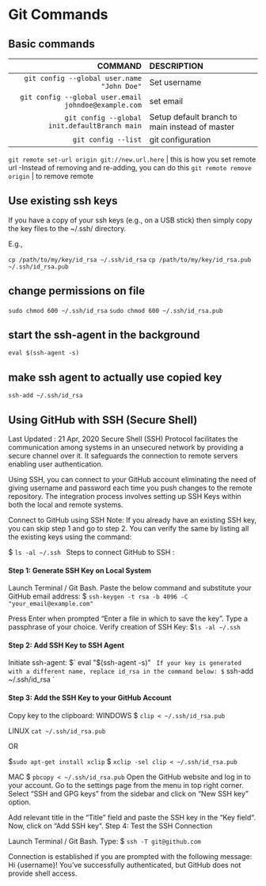 # Git Commands

## Basic commands
COMMAND | DESCRIPTION
---:|:---
`git config --global user.name "John Doe"` | Set username
`git config --global user.email johndoe@example.com` | set email
`git config --global init.defaultBranch main` | Setup default branch to main instead of master
`git config --list`| git configuration

`git remote set-url origin git://new.url.here` | this is how you set remote url -Instead of removing and re-adding, you can do this
`git remote remove origin` | to remove remote 

## Use existing ssh keys

If you have a copy of your ssh keys (e.g., on a USB stick) then simply copy the key files to the ~/.ssh/ directory.

E.g.,

`cp /path/to/my/key/id_rsa ~/.ssh/id_rsa`
`cp /path/to/my/key/id_rsa.pub ~/.ssh/id_rsa.pub`
## change permissions on file
`sudo chmod 600 ~/.ssh/id_rsa`
`sudo chmod 600 ~/.ssh/id_rsa.pub`
## start the ssh-agent in the background
`eval $(ssh-agent -s)`
## make ssh agent to actually use copied key
`ssh-add ~/.ssh/id_rsa`




## Using GitHub with SSH (Secure Shell)
Last Updated : 21 Apr, 2020
Secure Shell (SSH) Protocol facilitates the communication among systems in an unsecured network by providing a secure channel over it. It safeguards the connection to remote servers enabling user authentication.

Using SSH, you can connect to your GitHub account eliminating the need of giving username and password each time you push changes to the remote repository. The integration process involves setting up SSH Keys within both the local and remote systems.

Connect to GitHub using SSH
Note: If you already have an existing SSH key, you can skip step 1 and go to step 2. You can verify the same by listing all the existing keys using the command:

 $ `ls -al ~/.ssh `
Steps to connect GitHub to SSH :

#### Step 1: Generate SSH Key on Local System

Launch Terminal / Git Bash.
Paste the below command and substitute your GitHub email address:
 $ `ssh-keygen -t rsa -b 4096 -C "your_email@example.com" `


Press Enter when prompted “Enter a file in which to save the key”.
Type a passphrase of your choice.
Verify creation of SSH Key:
 $` ls -al ~/.ssh `


#### Step 2: Add SSH Key to SSH Agent

Initiate ssh-agent:
 $` eval "$(ssh-agent -s)" `
If your key is generated with a different name, replace id_rsa in the command below:
 $` ssh-add ~/.ssh/id_rsa `


#### Step 3: Add the SSH Key to your GitHub Account

Copy key to the clipboard:
WINDOWS
$ `clip < ~/.ssh/id_rsa.pub`

LINUX
`cat ~/.ssh/id_rsa.pub`

OR

$`sudo apt-get install xclip`
$ `xclip -sel clip < ~/.ssh/id_rsa.pub`

MAC
$ `pbcopy < ~/.ssh/id_rsa.pub`
Open the GitHub website and log in to your account. Go to the settings page from the menu in top right corner.
Select “SSH and GPG keys” from the sidebar and click on “New SSH key” option.

Add relevant title in the “Title” field and paste the SSH key in the “Key field“.
Now, click on “Add SSH key“.
Step 4: Test the SSH Connection

Launch Terminal / Git Bash.
Type:
 $ `ssh -T git@github.com `


Connection is established if you are prompted with the following message:
Hi {username}! You’ve successfully authenticated, but GitHub does not provide shell access.




